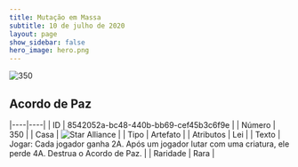 ```yaml
---
title: Mutação em Massa
subtitle: 10 de julho de 2020
layout: page
show_sidebar: false
hero_image: hero.png
---
```


![350](https://cdn.keyforgegame.com/media/card_front/pt/479_350_762MRWVFP35Q_pt.png)

## Acordo de Paz

|----|----|
| ID | 8542052a-bc48-440b-bb69-cef45b3c6f9e |
| Número | 350 |
| Casa | ![Star Alliance](https://archonarcana.com/images/thumb/7/7d/Star_Alliance.png/22px-Star_Alliance.png "Aliança Estelar") |
| Tipo | Artefato |
| Atributos | Lei |
| Texto | Jogar: Cada jogador ganha 2A.  Após um jogador lutar com uma criatura, ele perde 4A. Destrua o Acordo de Paz. |
| Raridade | Rara |
